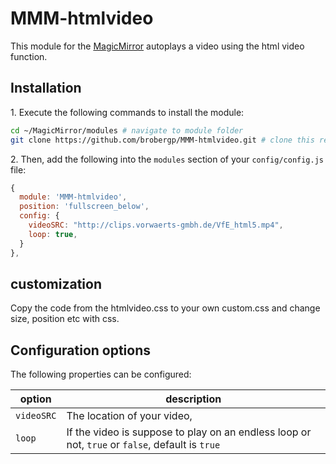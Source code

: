 # MMM-htmlvideo

This module for the [MagicMirror](https://github.com/MichMich/MagicMirror) autoplays a video using the html video function.

## Installation

  1\. Execute the following commands to install the module:

```bash
cd ~/MagicMirror/modules # navigate to module folder
git clone https://github.com/brobergp/MMM-htmlvideo.git # clone this repository
```

  2\. Then, add the following into the `modules` section of your `config/config.js` file:

````javascript
{
  module: 'MMM-htmlvideo',
  position: 'fullscreen_below',
  config: {
    videoSRC: "http://clips.vorwaerts-gmbh.de/VfE_html5.mp4",
    loop: true,
  }
},
````


## customization

  Copy the code from the htmlvideo.css to your own custom.css and change size, position etc with css.

## Configuration options

The following properties can be configured:

| option | description |
| ------------- | ------------- |
| `videoSRC` | The location of your video,   |
| `loop` | If the video is suppose to play on an endless loop or not, `true` or `false`, default is `true` |
